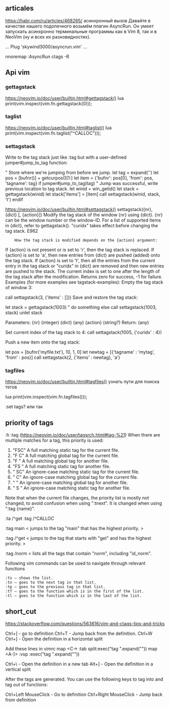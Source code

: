 ## articales
https://habr.com/ru/articles/468265/
асинхронный вызов
Давайте в качестве нашего подопечного возьмём плагин AsyncRun. Он умеет запускать асинхронно терминальные программы как в Vim 8, так и в NeoVim (ну и всех их разновидностях).

...
Plug 'skywind3000/asyncrun.vim'
...

nnoremap <F3> :AsyncRun ctags -R<CR>

## Api vim
### gettagstack
https://neovim.io/doc/user/builtin.html#gettagstack()
lua print(vim.inspect(vim.fn.gettagstack(0)));

### taglist
https://neovim.io/doc/user/builtin.html#taglist()
lua print(vim.inspect(vim.fn.taglist("^CALLOC")));

### settagstack
Write to the tag stack just like :tag but with a user-defined
jumper#jump_to_tag function:

" Store where we're jumping from before we jump.
let tag = expand('<cword>')
let pos = [bufnr()] + getcurpos()[1:]
let item = {'bufnr': pos[0], 'from': pos, 'tagname': tag}
if jumper#jump_to_tag(tag)
        " Jump was successful, write previous location to tag stack.
        let winid = win_getid()
        let stack = gettagstack(winid)
        let stack['items'] = [item]
        call settagstack(winid, stack, 't')
endif


https://neovim.io/doc/user/builtin.html#settagstack()
settagstack({nr}, {dict} [, {action}])
		Modify the tag stack of the window {nr} using {dict}.
		{nr} can be the window number or the window-ID.
		For a list of supported items in {dict}, refer to
		gettagstack(). "curidx" takes effect before changing the tag
		stack.
							E962  

		How the tag stack is modified depends on the {action} argument:
If {action} is not present or is set to 'r', then the tag stack is replaced.
If {action} is set to 'a', then new entries from {dict} are pushed (added) onto the tag stack.
If {action} is set to 't', then all the entries from the current entry in the tag stack or "curidx" in {dict} are removed and then new entries are pushed to the stack.
		The current index is set to one after the length of the tag
		stack after the modification.
		Returns zero for success, -1 for failure.
		Examples (for more examples see tagstack-examples):
		    Empty the tag stack of window 3:

call settagstack(3, {'items' : []})
Save and restore the tag stack:

let stack = gettagstack(1003)
" do something else
call settagstack(1003, stack)
unlet stack

Parameters:
{nr} (integer)
{dict} (any)
{action} (string?)
Return:
                  (any)

Set current index of the tag stack to 4:
call settagstack(1005, {'curidx' : 4})

Push a new item onto the tag stack:

let pos = [bufnr('myfile.txt'), 10, 1, 0]
let newtag = [{'tagname' : 'mytag', 'from' : pos}]
call settagstack(2, {'items' : newtag}, 'a')

### tagfiles
https://neovim.io/doc/user/builtin.html#tagfiles() узнать пути для поиска тегов

lua print(vim.inspect(vim.fn.tagfiles()));

:set tags? или так
## priority of tags

:h :tag (https://neovim.io/doc/user/tagsrch.html#tag-%21)
When there are multiple matches for a tag, this priority is used:
1. "FSC"  A full matching static tag for the current file.
2. "F C"  A full matching global tag for the current file.
3. "F  "  A full matching global tag for another file.
4. "FS "  A full matching static tag for another file.
5. " SC"  An ignore-case matching static tag for the current file.
6. "  C"  An ignore-case matching global tag for the current file.
7. "   "  An ignore-case matching global tag for another file.
8. " S "  An ignore-case matching static tag for another file.

Note that when the current file changes, the priority list is mostly not
changed, to avoid confusion when using ":tnext".  It is changed when using
":tag {name}".

:ta /^get
:tag /^CALLOC

:tag main
<	jumps to the tag "main" that has the highest priority. >

:tag /^get
<	jumps to the tag that starts with "get" and has the highest priority. >

:tag /norm
<	lists all the tags that contain "norm", including "id_norm".

Following vim commands can be used to navigate through relevant functions

    :ts – shows the list.
    :tn – goes to the next tag in that list.
    :tp – goes to the previous tag in that list.
    :tf – goes to the function which is in the first of the list.
    :tl – goes to the function which is in the last of the list.

## short_cut
https://stackoverflow.com/questions/563616/vim-and-ctags-tips-and-tricks

Ctrl+] - go to definition
Ctrl+T - Jump back from the definition.
Ctrl+W Ctrl+] - Open the definition in a horizontal split

Add these lines in vimrc
map <C-\> :tab split<CR>:exec("tag ".expand("<cword>"))<CR>
map <A-]> :vsp <CR>:exec("tag ".expand("<cword>"))<CR>

Ctrl+\ - Open the definition in a new tab
Alt+] - Open the definition in a vertical split

After the tags are generated. You can use the following keys to tag into and tag out of functions:

Ctrl+Left MouseClick - Go to definition
Ctrl+Right MouseClick - Jump back from definition


